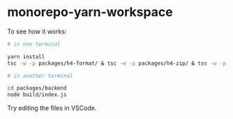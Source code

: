 # monorepo-yarn-workspace

To see how it works:

```bash
# in one terminal

yarn install
tsc -w -p packages/h4-format/ & tsc -w -p packages/h4-zip/ & tsc -w -p packages/backend/

# in another terminal

cd packages/backend
node build/index.js
```

Try editing the files in VSCode.
